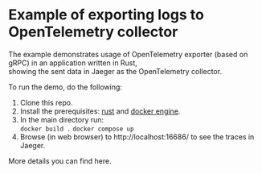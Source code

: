# Example of exporting logs to OpenTelemetry collector

The example demonstrates usage of OpenTelemetry exporter (based on gRPC) in an application written in Rust,   
showing the sent data in Jaeger as the OpenTelemetry collector.

To run the demo, do the following:  
1. Clone this repo.  
2. Install the prerequisites: [rust](https://doc.rust-lang.org/book/ch01-01-installation.html) and [docker engine](https://docs.docker.com/engine/install/).  
3. In the main directory run:  
    `` docker build . ``
    `` docker compose up ``
4. Browse (in web browser) to http://localhost:16686/ to see the traces in Jaeger.

More details you can find here.


